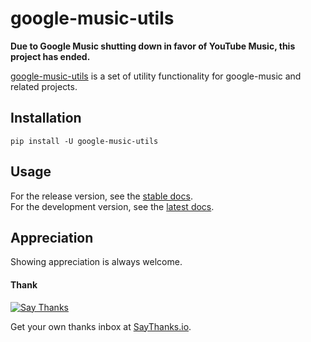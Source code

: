 # google-music-utils

**Due to Google Music shutting down in favor of YouTube Music, this project has ended.**

[google-music-utils](https://github.com/thebigmunch/google-music-utils) is a
set of utility functionality for google-music and related projects.


## Installation

``pip install -U google-music-utils``


## Usage

For the release version, see the [stable docs](https://google-music-utils.readthedocs.io/en/stable/).  
For the development version, see the [latest docs](https://google-music-utils.readthedocs.io/en/latest/).


## Appreciation

Showing appreciation is always welcome.

#### Thank

[![Say Thanks](https://img.shields.io/badge/thank-thebigmunch-blue.svg?style=flat-square)](https://saythanks.io/to/thebigmunch)

Get your own thanks inbox at [SayThanks.io](https://saythanks.io/).
